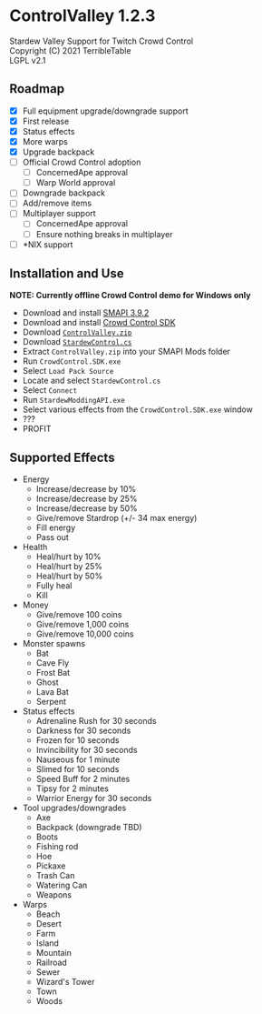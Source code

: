 ﻿# ControlValley 1.2.3

Stardew Valley Support for Twitch Crowd Control<br>
Copyright (C) 2021 TerribleTable<br>
LGPL v2.1

## Roadmap

- [X] Full equipment upgrade/downgrade support
- [X] First release
- [X] Status effects
- [X] More warps
- [X] Upgrade backpack
- [ ] Official Crowd Control adoption
  - [ ] ConcernedApe approval
  - [ ] Warp World approval
- [ ] Downgrade backpack
- [ ] Add/remove items
- [ ] Multiplayer support
  - [ ] ConcernedApe approval
  - [ ] Ensure nothing breaks in multiplayer
- [ ] *NIX support

## Installation and Use

**NOTE: Currently offline Crowd Control demo for Windows only**

- Download and install [SMAPI 3.9.2](https://smapi.io)
- Download and install [Crowd Control SDK](https://forum.warp.world/t/how-to-setup-and-use-the-crowd-control-sdk/5121)
- Download [`ControlValley.zip`](https://github.com/tesla1889tv/ControlValleyMod/releases/latest/download/ControlValley.zip)
- Download [`StardewControl.cs`](https://github.com/tesla1889tv/ControlValleyMod/releases/latest/download/StardewControl.cs)
- Extract `ControlValley.zip` into your SMAPI Mods folder
- Run `CrowdControl.SDK.exe`
- Select `Load Pack Source`
- Locate and select `StardewControl.cs`
- Select `Connect`
- Run `StardewModdingAPI.exe`
- Select various effects from the `CrowdControl.SDK.exe` window
- ???
- PROFIT

## Supported Effects

- Energy
  - Increase/decrease by 10%
  - Increase/decrease by 25%
  - Increase/decrease by 50%
  - Give/remove Stardrop (+/- 34 max energy)
  - Fill energy
  - Pass out
- Health
  - Heal/hurt by 10%
  - Heal/hurt by 25%
  - Heal/hurt by 50%
  - Fully heal
  - Kill
- Money
  - Give/remove 100 coins
  - Give/remove 1,000 coins
  - Give/remove 10,000 coins
- Monster spawns
  - Bat
  - Cave Fly
  - Frost Bat
  - Ghost
  - Lava Bat
  - Serpent
- Status effects
  - Adrenaline Rush for 30 seconds
  - Darkness for 30 seconds
  - Frozen for 10 seconds
  - Invincibility for 30 seconds
  - Nauseous for 1 minute
  - Slimed for 10 seconds
  - Speed Buff for 2 minutes
  - Tipsy for 2 minutes
  - Warrior Energy for 30 seconds
- Tool upgrades/downgrades
  - Axe
  - Backpack (downgrade TBD)
  - Boots
  - Fishing rod
  - Hoe
  - Pickaxe
  - Trash Can
  - Watering Can
  - Weapons
- Warps
  - Beach
  - Desert
  - Farm
  - Island
  - Mountain
  - Railroad
  - Sewer
  - Wizard's Tower
  - Town
  - Woods
